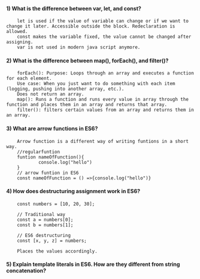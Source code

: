 
#### 1) What is the difference between var, let, and const?
        let is used if the value of variable can change or if we want to change it later. Accessible outside the block. Redeclaration is allowed.
        const makes the variable fixed, the value cannot be changed after assigning. 
        var is not used in modern java script anymore. 
#### 2) What is the difference between map(), forEach(), and filter()? 
        forEach(): Purpose: Loops through an array and executes a function for each element.
        Use case: When you just want to do something with each item (logging, pushing into another array, etc.).
        Does not return an array.
        map(): Runs a function and runs every value in array through the function and places them in an array and returns that array.
        filter(): filters certain values from an array and returns them in an array.
#### 3) What are arrow functions in ES6?
        Arrow function is a different way of writing funtions in a short way.
        //regularfuntion
        funtion nameOfFunction(){
                console.log("hello")    
        }
        // arrow funtion in ES6
        const nameOfFunction = () =>{console.log("hello")}
#### 4) How does destructuring assignment work in ES6?
        const numbers = [10, 20, 30];

        // Traditional way
        const a = numbers[0];
        const b = numbers[1];

        // ES6 destructuring
        const [x, y, z] = numbers;

        Places the values accordingly.

#### 5) Explain template literals in ES6. How are they different from string concatenation?

        
















